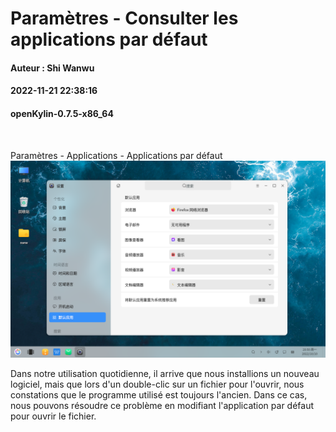 # Paramètres - Consulter les applications par défaut
#### Auteur : Shi Wanwu
#### 2022-11-21 22:38:16
#### openKylin-0.7.5-x86_64

&emsp;

Paramètres - Applications - Applications par défaut
![image](./assets/查看默认应用/ok-defaultsf-1.png)

Dans notre utilisation quotidienne, il arrive que nous installions un nouveau logiciel, mais que lors d'un double-clic sur un fichier pour l'ouvrir, nous constations que le programme utilisé est toujours l'ancien. Dans ce cas, nous pouvons résoudre ce problème en modifiant l'application par défaut pour ouvrir le fichier.

&emsp;